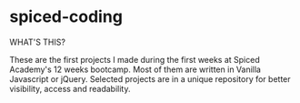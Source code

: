 # spiced-coding

WHAT'S THIS?

These are the first projects I made during the first weeks at Spiced Academy's 12 weeks bootcamp. Most of them are written in Vanilla Javascript or jQuery. Selected projects are in a unique repository for better visibility, access and readability. 
